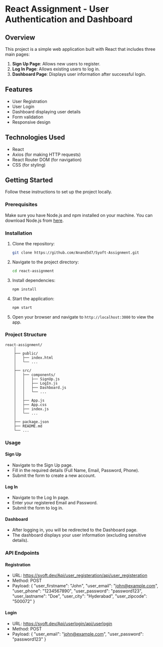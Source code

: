 # React Assignment - User Authentication and Dashboard

## Overview

This project is a simple web application built with React that includes three main pages:

1. **Sign Up Page**: Allows new users to register.
2. **Log In Page**: Allows existing users to log in.
3. **Dashboard Page**: Displays user information after successful login.

## Features

- User Registration
- User Login
- Dashboard displaying user details
- Form validation
- Responsive design

## Technologies Used

- React
- Axios (for making HTTP requests)
- React Router DOM (for navigation)
- CSS (for styling)

## Getting Started

Follow these instructions to set up the project locally.

### Prerequisites

Make sure you have Node.js and npm installed on your machine. You can download Node.js from [here](https://nodejs.org/).

### Installation

1. Clone the repository:

    ```bash
    git clone https://github.com/Anand5d7/Syoft-Assignment.git
    ```

2. Navigate to the project directory:

    ```bash
    cd react-assignment
    ```

3. Install dependencies:

    ```bash
    npm install
    ```

4. Start the application:

    ```bash
    npm start
    ```

5. Open your browser and navigate to `http://localhost:3000` to view the app.

### Project Structure

    react-assignment/
        │
        ├── public/
        │   ├── index.html
        │   └── ...
        │
        ├── src/
        │   ├── components/
        │   │   ├── SignUp.js
        │   │   ├── LogIn.js
        │   │   ├── Dashboard.js
        │   │   └── ...
        │   │
        │   ├── App.js
        │   ├── App.css
        │   ├── index.js
        │   └── ...
        │
        ├── package.json
        ├── README.md
        └── ...
### Usage

#### Sign Up
- Navigate to the Sign Up page.
- Fill in the required details (Full Name, Email, Password, Phone).
- Submit the form to create a new account.
  
#### Log In
- Navigate to the Log In page.
- Enter your registered Email and Password.
- Submit the form to log in.
#### Dashboard
- After logging in, you will be redirected to the Dashboard page.
- The dashboard displays your user information (excluding sensitive details).
### API Endpoints
#### Registration
- URL: https://syoft.dev/Api/user_registeration/api/user_registeration
- Method: POST
- Payload:
  {
      "user_firstname": "John",
      "user_email": "john@example.com",
      "user_phone": "1234567890",
      "user_password": "password123",
      "user_lastname": "Doe",
      "user_city": "Hyderabad",
      "user_zipcode": "500072"
  }
#### Login
- URL: https://syoft.dev/Api/userlogin/api/userlogin
- Method: POST
- Payload:
  {
      "user_email": "john@example.com",
      "user_password": "password123"
  }


